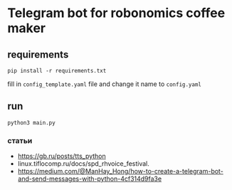 # Telegram bot for robonomics coffee maker

## requirements
```shell
pip install -r requirements.txt
```

fill in `config_template.yaml` file and change it name to `config.yaml`

## run
```shell
python3 main.py
```

### статьи
 - https://gb.ru/posts/tts_python
 - linux.tiflocomp.ru/docs/spd_rhvoice_festival.
 - https://medium.com/@ManHay_Hong/how-to-create-a-telegram-bot-and-send-messages-with-python-4cf314d9fa3e